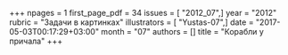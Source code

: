 +++
npages = 1
first_page_pdf = 34
issues = [ "2012_07",]
year = "2012"
rubric = "Задачи в картинках"
illustrators = [ "Yustas-07",]
date = "2017-05-03T00:17:29+03:00"
month = "07"
authors = []
title = "Корабли у причала"
+++
